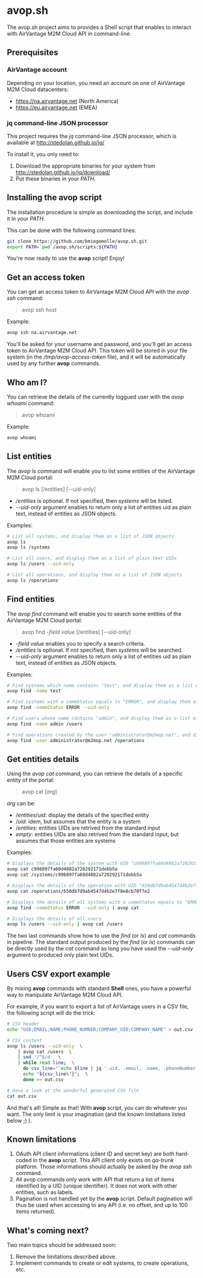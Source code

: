 avop.sh
=======

The avop.sh project aims to provides a Shell script that enables to interact with AirVantage M2M Cloud API in command-line.

Prerequisites
-------------

### AirVantage account

Depending on your location, you need an account on one of AirVantage M2M Cloud datacenters:
* https://na.airvantage.net (North America)
* https://eu.airvantage.net (EMEA)

### jq command-line JSON processor

This project requires the  *jq* command-line JSON processor, which is available at http://stedolan.github.io/jq/

To install it, you only need to:

1. Download the appropriate binaries for your system from http://stedolan.github.io/jq/download/
2. Put these binaries in your *PATH*.

Installing the **avop** script
------------------------------

The installation procedure is simple as downloading the script, and include it in your *PATH*.

This can be done with the following command lines:

``` sh
git clone https://github.com/bmiegemolle/avop.sh.git
export PATH=`pwd`/avop.sh/scripts:${PATH}
```
You're now ready to use the **avop** script! Enjoy!    

Get an access token
-------------------

You can get an access token to AirVantage M2M Cloud API with the _avop ssh_ command:

> avop ssh _host_

Example:
``` sh
avop ssh na.airvantage.net
```

You'll be asked for your username and password, and you'll get an access token to AirVantage M2M Cloud API. This token will be stored in your file system (in the _/tmp/avop-access-token_ file), and it will be automatically used by any further **avop** commands.

Who am I?
---------

You can retrieve the details of the currently loggued user with the _avop whoami_ command:

> avop whoami

Example:
``` sh
avop whoami
```

List entities
-------------

The _avop ls_ command will enable you to list some entities of the AirVantage M2M Cloud portal:

> avop ls [/entities] [--uid-only]

* _/entities_ is optional. If not specified, then _systems_ will be listed.
* _--uid-only_ argument enables to return only a list of entities uid as plain text, instead of entities as JSON objects.

Examples:
``` sh
# List all systems, and display them as a list of JSON objects
avop ls
avop ls /systems

# List all users, and display them as a list of plain text UIDs
avop ls /users --uid-only

# List all operations, and display them as a list of JSON objects
avop ls /operations
```

Find entities
-------------

The _avop find_ command will enable you to search some entities of the AirVantage M2M Cloud portal:

> avop find _-field_ _value_ [/entities] [--uid-only]

* _-field value_ enables you to specify a search criteria.
* _/entities_ is optional. If not specified, then _systems_ will be searched.
* _--uid-only_ argument enables to return only a list of entities uid as plain text, instead of entities as JSON objects.

Examples:
``` sh
# Find systems which name contains "test", and display them as a list of JSON objects
avop find -name test

# Find systems with a commStatus equals to "ERROR", and display them as a list of plain text UIDs
avop find -commStatus ERROR --uid-only

# Find users whose name contains "admin", and display them as a list of JSON objects
avop find -name admin /users

# Find operations created by the user "administrator@m2mop.net", and display them as a list of JSON objects
avop find -user administrator@m2mop.net /operations
```

Get entities details
--------------------

Using the _avop cat_ command, you can retrieve the details of a specific entity of the portal:

> avop cat [_arg_]

_arg_ can be:
* /_entities_/_uid_: display the details of the specified entity
* /_uid_: idem, but assumes that the entity is a system
* /_entities_: entities UIDs are retrived from the standard input
* *empty*: entities UIDs are also retrived from the standard input, but assumes that those entities are systems

Examples:
``` sh
# Displays the details of the system with UID "c996897fa60d4882a720292171debb5a"
avop cat c996897fa60d4882a720292171debb5a
avop cat /systems/c996897fa60d4882a720292171debb5a

# Displays the details of the operation with UID "650db7d9ab4547d4b2e7f8e8cb70f7e2"
avop cat /operations/650db7d9ab4547d4b2e7f8e8cb70f7e2

# Displays the details of all systems with a commStatus equals to "ERROR"
avop find -commStatus ERROR --uid-only | avop cat

# Displays the details of all users
avop ls /users --uid-only | avop cat /users
```

The two last commands show how to use the _find_ (or _ls_) and _cat_ commands in pipeline. The standard output produced by the _find_ (or _ls_) commands can be directly used by the _cat_ command as long you have used the _--uid-only_ argument to produced only plain text UIDs.

Users CSV export example
------------------------

By mixing **avop** commands with standard **Shell** ones, you have a powerful way to manipulate AirVantage M2M Cloud API.

For example, if you want to export a list of AirVantage users in a CSV file, the following script will do the trick:
``` sh
# CSV header
echo "UID;EMAIL;NAME;PHONE_NUMBER;COMPANY_UID;COMPANY_NAME" > out.csv

# CSV content
avop ls /users --uid-only  \
    | avop cat /users  \
    | sed '/^$/d'  \
    | while read line;  \
      do csv_line="`echo $line | jq '.uid, .email, .name, .phoneNumber, .company.uid, .company.name' | tr '\n' ';'`";  \
      echo "${csv_line%?}";  \
      done >> out.csv

# Have a look at the wonderful generated CSV file
cat out.csv
```

And that's all! Simple as that! With **avop** script, you can do whatever you want. The only limit is your imagination (and the known limitations listed below  ;) ).

Known limitations
-----------------

1. OAuth API client informations (client ID and secret key) are both hard-coded in the **avop** script. This API client only exists on _qa-trunk_ platform. Those informations should actually be asked by the _avop ssh_ command.
2. All avop commands only work with API that return a list of items identified by a UID (unique identifier). It does not work with other entities, such as labels.
3. Pagination is not handled yet by the **avop** script. Default pagination will thus be used when accessing to any API (i.e. no offset, and up to 100 items returned).

What's coming next?
-------------------

Two main topics should be addressed soon:

1. Remove the limitations described above.
2. Implement commands to create or edit systems, to create operations, etc.

